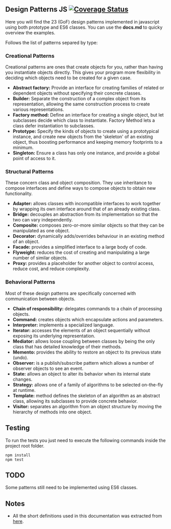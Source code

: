 ## Design Patterns JS [![Coverage Status](https://coveralls.io/repos/github/FelipeBB/GoF-JS/badge.svg?branch=master)](https://coveralls.io/github/FelipeBB/GoF-JS?branch=master)

Here you will find the 23 (GoF) design patterns implemented in javascript using both prototype and ES6 classes. You can use the **docs.md** to quicky overview the examples.

Follows the list of patterns separed by type:

### Creational Patterns
Creational patterns are ones that create objects for you, rather than having you instantiate objects directly. This gives your program more flexibility in deciding which objects need to be created for a given case.

- **Abstract factory:** Provide an interface for creating families of related or dependent objects without specifying their concrete classes.
- **Builder:** Separate the construction of a complex object from its representation, allowing the same construction process to create various representations.
- **Factory method:** Define an interface for creating a single object, but let subclasses decide which class to instantiate. Factory Method lets a class defer instantiation to subclasses.
- **Prototype:** Specify the kinds of objects to create using a prototypical instance, and create new objects from the 'skeleton' of an existing object, thus boosting performance and keeping memory footprints to a minimum.
- **Singleton:** Ensure a class has only one instance, and provide a global point of access to it.

### Structural Patterns
These concern class and object composition. They use inheritance to compose interfaces and define ways to compose objects to obtain new functionality.

- **Adapter:** allows classes with incompatible interfaces to work together by wrapping its own interface around that of an already existing class.
- **Bridge:** decouples an abstraction from its implementation so that the two can vary independently.
- **Composite:** composes zero-or-more similar objects so that they can be manipulated as one object.
- **Decorator:** dynamically adds/overrides behaviour in an existing method of an object.
- **Facade:** provides a simplified interface to a large body of code.
- **Flyweight:** reduces the cost of creating and manipulating a large number of similar objects.
- **Proxy:** provides a placeholder for another object to control access, reduce cost, and reduce complexity.

### Behavioral Patterns
Most of these design patterns are specifically concerned with communication between objects.

- **Chain of responsibility:** delegates commands to a chain of processing objects.
- **Command:** creates objects which encapsulate actions and parameters.
- **Interpreter:** implements a specialized language.
- **Iterator:** accesses the elements of an object sequentially without exposing its underlying representation.
- **Mediator:** allows loose coupling between classes by being the only class that has detailed knowledge of their methods.
- **Memento:** provides the ability to restore an object to its previous state (undo).
- **Observer:** is a publish/subscribe pattern which allows a number of observer objects to see an event.
- **State:** allows an object to alter its behavior when its internal state changes.
- **Strategy:** allows one of a family of algorithms to be selected on-the-fly at runtime.
- **Template:** method defines the skeleton of an algorithm as an abstract class, allowing its subclasses to provide concrete behavior.
- **Visitor:** separates an algorithm from an object structure by moving the hierarchy of methods into one object.


## Testing
To run the tests you just need to execute the following commands inside the project root folder.

    npm install
    npm test

## TODO
Some patterns still need to be implemented using ES6 classes.

## Notes
- All the short definitions used in this documentation was extracted from [here](https://en.wikipedia.org/wiki/Design_Patterns).

